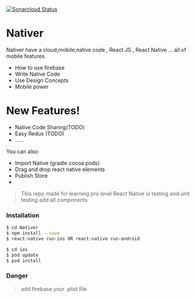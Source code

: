 [![Sonarcloud Status](https://sonarcloud.io/api/project_badges/measure?project=VB10_Nativer&metric=alert_status)](https://travis-ci.org/joemccann/dillinger)

# Nativer

Nativer have a cloud,mobile,native code , React JS , React Native ... all of mobile features.

  - How to use firebase
  - Write Native Code
  - Use Design Concepts
  - Mobile power

# New Features!

  - Native Code Sharing(TODO)
  - Easy Redux (TODO)
  - .....

You can also:
  - Import Native (gradle cocoa pods)
  - Drag and drop react native elements
  - Publish Store
  - 

> This repo made for learning pro level React Native 
> ui testing and unit testing add all components



### Installation
```sh
$ cd Nativer
$ npm install --save 
$ react-native run-ios OR react-native run-android

$ cd ios
$ pod update
$ pod install
```
### Danger
> add firebase your .plist file




